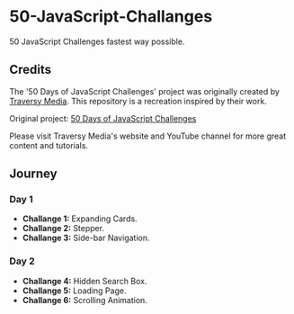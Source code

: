 # 50-JavaScript-Challanges

50 JavaScript Challenges fastest way possible.

## Credits

The '50 Days of JavaScript Challenges' project was originally created by [Traversy Media](https://github.com/bradtraversy). This repository is a recreation inspired by their work.

Original project: [50 Days of JavaScript Challenges](https://github.com/bradtraversy/50projects50days)

Please visit Traversy Media's website and YouTube channel for more great content and tutorials.

## Journey

### Day 1

- **Challange 1:** Expanding Cards.
- **Challange 2:** Stepper.
- **Challange 3:** Side-bar Navigation.

### Day 2

- **Challange 4:** Hidden Search Box.
- **Challange 5:** Loading Page.
- **Challange 6:** Scrolling Animation.

